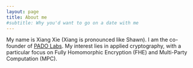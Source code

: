 ```yaml
---
layout: page
title: About me
#subtitle: Why you'd want to go on a date with me
---
```

My name is Xiang Xie (Xiang is pronounced like Shawn). I am the co-founder of [PADO Labs](https://padolabs.org/). My interest lies in applied cryptography, with a particular focus on Fully Homomorphic Encryption (FHE) and Multi-Party Computation (MPC).

